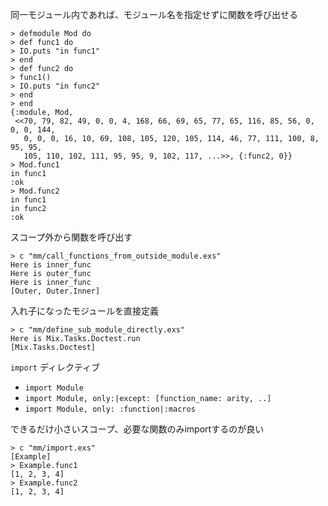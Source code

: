 同一モジュール内であれば、モジュール名を指定せずに関数を呼び出せる

```
> defmodule Mod do
> def func1 do
> IO.puts "in func1"
> end
> def func2 do
> func1()
> IO.puts "in func2"
> end
> end
{:module, Mod,
 <<70, 79, 82, 49, 0, 0, 4, 168, 66, 69, 65, 77, 65, 116, 85, 56, 0, 0, 0, 144,
   0, 0, 0, 16, 10, 69, 108, 105, 120, 105, 114, 46, 77, 111, 100, 8, 95, 95,
   105, 110, 102, 111, 95, 95, 9, 102, 117, ...>>, {:func2, 0}}
> Mod.func1
in func1
:ok
> Mod.func2
in func1
in func2
:ok
```

スコープ外から関数を呼び出す

```
> c "mm/call_functions_from_outside_module.exs"
Here is inner_func
Here is outer_func
Here is inner_func
[Outer, Outer.Inner]
```

入れ子になったモジュールを直接定義

```
> c "mm/define_sub_module_directly.exs"
Here is Mix.Tasks.Doctest.run
[Mix.Tasks.Doctest]
```

`import` ディレクティブ

- `import Module`
- `import Module, only:|except: [function_name: arity, ..]`
- `import Module, only: :function|:macros`

できるだけ小さいスコープ、必要な関数のみimportするのが良い

```
> c "mm/import.exs"
[Example]
> Example.func1
[1, 2, 3, 4]
> Example.func2
[1, 2, 3, 4]
```

